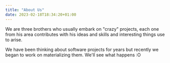 ```yaml
---
title: "About Us"
date: 2023-02-18T18:34:20+01:00
---
```


We are three brothers who usually embark on "crazy" projects, each one from his area contributes with his ideas and skills and interesting things use to arise.

We have been thinking about software projects for years but recently we began to work on materializing them. We'll see what happens :O